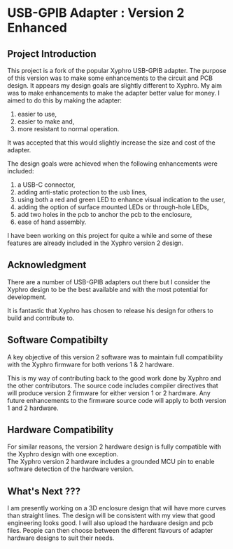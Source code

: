 # USB-GPIB Adapter : Version 2 Enhanced

## Project Introduction

This project is a fork of the popular Xyphro USB-GPIB adapter.  The purpose of this version was to make some
enhancements to the circuit and PCB design.  It appears my design goals are slightly different to Xyphro. My aim was to make enhancements to make the adapter better value for money.  I aimed to do this by making the adapter: 
1. easier to use,
2. easier to make and,
3. more resistant to normal operation.

It was accepted that this would slightly increase the size and cost of the adapter.

The design goals were achieved when the following enhancements were included:

1. a USB-C connector,
2. adding anti-static protection to the usb lines,
3. using both a red and green LED to enhance visual indication to the user,
4. adding the option of surface mounted LEDs or through-hole LEDs,
5. add two holes in the pcb to anchor the pcb to the enclosure,
6. ease of hand assembly.

I have been working on this project for quite a while and some of these features are already included in the Xyphro version 2 design.


## Acknowledgment

There are a number of USB-GPIB adapters out there but I consider the Xyphro design to be the best available and with the most potential for development.

It is fantastic that Xyphro has chosen to release his design for others to build and contribute to.

## Software Compatibilty 

A key objective of this version 2 software  was to maintain full compatibility with the Xyphro firmware for both verions 1 & 2 hardware.

This is my way of contributing back to the good work done by Xyphro and the other contributors.  The source code includes compiler directives that will produce version 2 firmware for either version 1 or 2 hardware.  Any future enhancements to the firmware source code will apply to both version 1 and 2 hardware.

## Hardware Compatibility

For similar reasons, the version 2 hardware design is fully compatible with the Xyphro design with one exception.  
The Xyphro version 2 hardware includes a grounded MCU pin to enable software detection of the hardware version.  

## What's Next ???

I am presently working on a 3D enclosure design that will have more curves than straight lines.  The design will be consistent with my view that good engineering looks good.
I will also upload the hardware design and pcb files.  People can then choose between the different flavours of adapter hardware designs to suit their needs.  

